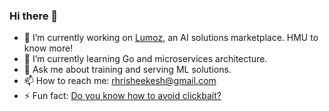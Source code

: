 ### Hi there 👋

<!--
**hrisheekeshr/hrisheekeshr** is a ✨ _special_ ✨ repository because its `README.md` (this file) appears on your GitHub profile.

Here are some ideas to get you started:
-->
- 🔭 I’m currently working on [Lumoz](https://lumoz-ai.github.io), an AI solutions marketplace. HMU to know more!
- 🌱 I’m currently learning Go and microservices architecture.
- 💬 Ask me about training and serving ML solutions.
- 📫 How to reach me: [rhrisheekesh@gmail.com](mailto::rhrisheekesh@gmail.com)
- ⚡ Fun fact: [Do you know how to avoid clickbait?](https://github.com/hrisheekeshr/hrisheekeshr/blob/master/No.md)

